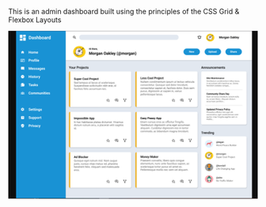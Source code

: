 This is an admin dashboard built using the principles of the CSS Grid & Flexbox Layouts

![final output image display](dshb_img.png)